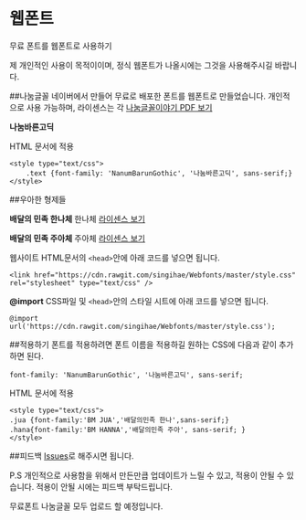 # 웹폰트
무료 폰트를 웹폰트로 사용하기

제 개인적인 사용이 목적이이며, 정식 웹폰트가 나올시에는 그것을 사용해주시길  바랍니다.

##나눔글꼴
네이버에서 만들어 무료로 배포한 폰트를 웹폰트로 만들었습니다.
개인적으로 사용 가능하며, 라이센스는 각
[나눔글꼴이야기 PDF 보기][nanum story]

**나눔바른고딕**

HTML 문서에 적용
```
<style type="text/css">
	.text {font-family: 'NanumBarunGothic', '나눔바른고딕', sans-serif;}
</style>
```


##우아한 형제들

**배달의 민족 한나체**
한나체 [라이센스 보기][license1]

**배달의 민족 주아체**
주아체 [라이센스 보기][license2]

웹사이트 HTML문서의 ``<head>``안에 아래 코드를 넣으면 됩니다.
```
<link href="https://cdn.rawgit.com/singihae/Webfonts/master/style.css" rel="stylesheet" type="text/css" />
```

**@import**
CSS파일 및 ``<head>``안의 스타일 시트에 아래 코드를 넣으면 됩니다.
```
@import url('https://cdn.rawgit.com/singihae/Webfonts/master/style.css');
```

##적용하기
폰트를 적용하려면 폰트 이름을 적용하길 원하는 CSS에 다음과 같이 추가하면 된다.
```
font-family: 'NanumBarunGothic', '나눔바른고딕', sans-serif;
```

HTML 문서에 적용
```
<style type="text/css">
.jua {font-family:'BM JUA','배달의민족 한나',sans-serif;}
.hana{font-family:'BM HANNA','배달의민족 주아', sans-serif; }
</style>
```
##피드백
[Issues][issues]로 해주시면 됩니다.

P.S 개인적으로 사용함을 위해서 만든만큽 업데이트가 느릴 수 있고, 적용이 안될 수 있습니다.
적용이 안될 시에는 피드백 부탁드립니다.

무료폰트 나눔글꼴 모두 업로드 할 예정입니다.

[nanum story]: http://static.campaign.naver.com/0/hangeul/2014/doc/nanum_story.pdf
[license1]: http://www.woowahan.com/license.html?keepThis=true&TB_iframe=true&height=620&width=659&modal=true
[license2]: http://www.woowahan.com/license-jua.html?keepThis=true&TB_iframe=true&height=620&width=659&modal=true
[twitter]: https://twitter.com/websingi
[issues]: https://github.com/singihae/Webfonts/issues